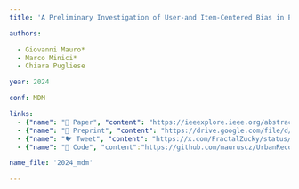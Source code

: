 ```yaml
---
title: 'A Preliminary Investigation of User-and Item-Centered Bias in POI Recommendation'

authors:

  - Giovanni Mauro*
  - Marco Minici*
  - Chiara Pugliese

year: 2024

conf: MDM

links:
  - {"name": "📜 Paper", "content": "https://ieeexplore.ieee.org/abstract/document/10591650"}
  - {"name": "📄 Preprint", "content": "https://drive.google.com/file/d/1upObwOEDvKwHHWhURPUrzXW7lmaCByxD/view?usp=share_link"}
  - {"name": "🐦 Tweet", "content": "https://x.com/FractalZucky/status/1808908709814235209"}
  - {"name": "🐙 Code", "content":"https://github.com/mauruscz/UrbanRecommenderAlgorithms/tree/master"}

name_file: '2024_mdm'

---
```



